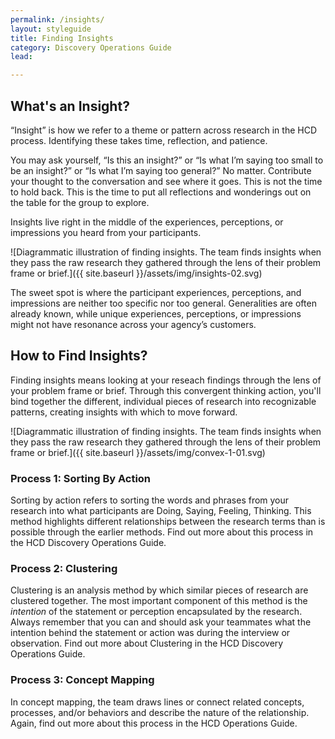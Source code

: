 ```yaml
---
permalink: /insights/
layout: styleguide
title: Finding Insights
category: Discovery Operations Guide
lead:

---
```



## What's an Insight?

“Insight” is how we refer to a theme or pattern across research in the HCD process. Identifying these takes time, reflection, and patience.

You may ask yourself, “Is this an insight?” or “Is what I’m saying too small to be an insight?” or “Is what I’m saying too general?” No matter. Contribute your thought to the conversation and see where it goes. This is not the time to hold back. This is the time to put all reflections and wonderings out on the table for the group to explore.

Insights live right in the middle of the experiences, perceptions, or impressions you heard from your participants.

![Diagrammatic illustration of finding insights. The team finds insights when they pass the raw research they gathered through the lens of their problem frame or brief.]({{ site.baseurl }}/assets/img/insights-02.svg)

The sweet spot is where the participant experiences, perceptions, and impressions are neither too specific nor too general. Generalities are often already known, while unique experiences, perceptions, or impressions might not have resonance across your agency’s customers.

## How to Find Insights?

Finding insights means looking at your reseach findings through the lens of your problem frame or brief. Through this convergent thinking action, you'll bind together the different, individual pieces of research into recognizable patterns, creating insights with which to move forward.

![Diagrammatic illustration of finding insights. The team finds insights when they pass the raw research they gathered through the lens of their problem frame or brief.]({{ site.baseurl }}/assets/img/convex-1-01.svg)


### Process 1: Sorting By Action

Sorting by action refers to sorting the words and phrases from your research into what participants are Doing, Saying, Feeling, Thinking. This method highlights different relationships between the research terms than is possible through the earlier methods. Find out more about this process in the HCD Discovery Operations Guide.

### Process 2: Clustering

Clustering is an analysis method by which similar pieces of research are clustered together. The most important component of this method is the <i>intention</i> of the statement or perception encapsulated by the research. Always remember that you can and should ask your teammates what the intention behind the statement or action was during the interview or observation. Find out more about Clustering in the HCD Discovery Operations Guide.

### Process 3: Concept Mapping

In concept mapping, the team draws lines or connect related concepts, processes, and/or behaviors and describe the nature of the relationship. Again, find out more about this process in the HCD Operations Guide.
